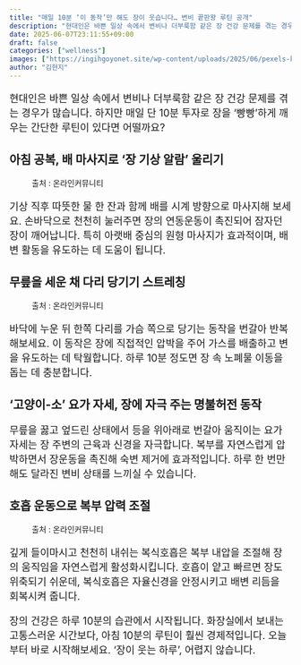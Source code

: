 ```yaml
---
title: "매일 10분 ‘이 동작’만 해도 장이 웃습니다… 변비 끝판왕 루틴 공개"
description: "현대인은 바쁜 일상 속에서 변비나 더부룩함 같은 장 건강 문제를 겪는 경우가 많습니다. 하지만 매일 단 10분 투자로 장을 ‘빵빵’하게 깨우는 간단한 루틴이 있다면 어떨까요?"
date: 2025-06-07T23:11:55+09:00
draft: false
categories: ["wellness"]
images: ["https://ingihgoyonet.site/wp-content/uploads/2025/06/pexels-kindelmedia-7298670-1024x577.jpg", "https://ingihgoyonet.site/wp-content/uploads/2025/06/pexels-cottonbro-4003345-683x1024.jpg", "https://ingihgoyonet.site/wp-content/uploads/2025/06/pexels-valeria-ushakova-603898-3094215-1-683x1024.jpg"]
author: "김현지"
---
```


<p style="font-size:18px">현대인은 바쁜 일상 속에서 변비나 더부룩함 같은 장 건강 문제를 겪는 경우가 많습니다. 하지만 매일 단 10분 투자로 장을 ‘빵빵’하게 깨우는 간단한 루틴이 있다면 어떨까요?</p> <h2 >아침 공복, 배 마사지로 ‘장 기상 알람’ 울리기</h2> <figure ><img src="https://ingihgoyonet.site/wp-content/uploads/2025/06/pexels-kindelmedia-7298670-1024x577.jpg" alt="" style="aspect-ratio:16/9;object-fit:cover"/><figcaption >출처 : 온라인커뮤니티</figcaption></figure> <p style="font-size:18px">기상 직후 따뜻한 물 한 잔과 함께 배를 시계 방향으로 마사지해 보세요. 손바닥으로 천천히 눌러주면 장의 연동운동이 촉진되어 잠자던 장이 깨어납니다. 특히 아랫배 중심의 원형 마사지가 효과적이며, 배변 활동을 유도하는 데 도움이 됩니다.</p> <h2 >무릎을 세운 채 다리 당기기 스트레칭</h2> <figure ><img src="https://ingihgoyonet.site/wp-content/uploads/2025/06/pexels-cottonbro-4003345-683x1024.jpg" alt="" style="aspect-ratio:16/9;object-fit:cover"/><figcaption >출처 : 온라인커뮤니티</figcaption></figure> <p style="font-size:18px">바닥에 누운 뒤 한쪽 다리를 가슴 쪽으로 당기는 동작을 번갈아 반복해보세요. 이 동작은 장에 직접적인 압박을 주어 가스를 배출하고 변을 유도하는 데 탁월합니다. 하루 10분 정도면 장 속 노폐물 이동을 돕는 데 충분합니다.</p> <h2 >‘고양이-소’ 요가 자세, 장에 자극 주는 명불허전 동작</h2> <p style="font-size:18px">무릎을 꿇고 엎드린 상태에서 등을 위아래로 번갈아 움직이는 요가 자세는 장 주변의 근육과 신경을 자극합니다. 복부를 자연스럽게 압박하면서 장운동을 촉진해 숙변 제거에 효과적입니다. 하루 한 번만 해도 달라진 변비 상태를 느끼실 수 있습니다.</p> <h2 >호흡 운동으로 복부 압력 조절</h2> <figure ><img src="https://ingihgoyonet.site/wp-content/uploads/2025/06/pexels-valeria-ushakova-603898-3094215-1-683x1024.jpg" alt="" style="aspect-ratio:16/9;object-fit:cover"/><figcaption >출처 : 온라인커뮤니티</figcaption></figure> <p style="font-size:18px">깊게 들이마시고 천천히 내쉬는 복식호흡은 복부 내압을 조절해 장의 움직임을 자연스럽게 활성화시킵니다. 호흡이 얕고 빠르면 장도 위축되기 쉬운데, 복식호흡은 자율신경을 안정시키고 배변 리듬을 회복시켜 줍니다.</p> <p style="font-size:18px">장의 건강은 하루 10분의 습관에서 시작됩니다. 화장실에서 보내는 고통스러운 시간보다, 아침 10분의 루틴이 훨씬 경제적입니다. 오늘부터 바로 시작해보세요. ‘장이 웃는 하루’, 어렵지 않습니다.</p>
